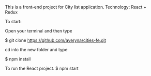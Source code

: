 This is a front-end project for City list application.
Technology: React + Redux

To start:

Open your terminal and then type

$ git clone https://github.com/averyna/cities-fe.git

cd into the new folder and type

$ npm install

To run the React project.
$ npm start
